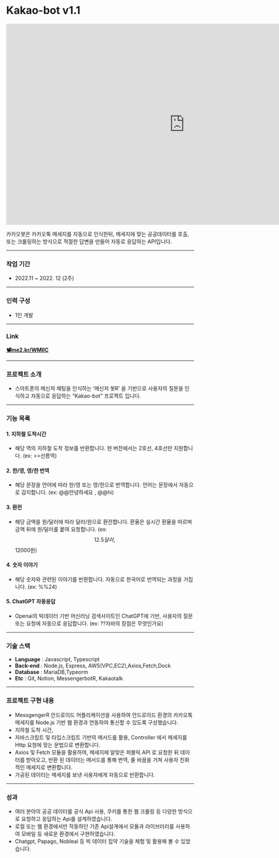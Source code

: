 



# Kakao-bot v1.1

<iframe width="956" height="538" src="https://www.youtube.com/watch?v=ind2E0fFSuM" frameborder="0" allow="accelerometer; autoplay; encrypted-media; gyroscope; picture-in-picture" allowfullscreen></iframe>

카카오봇은 카카오톡 메세지를 자동으로 인식한뒤, 메세지에 맞는 공공데이터를 호출,
또는 크롤링하는 방식으로 적절한 답변을 만들어 자동로 응답하는 API입니다.

***

### **작업 기간**

- 2022.11 ~ 2022. 12 (2주)

***

### **인력 구성**

- 1인 개발

***

### **Link**

<aside>


[**📽️me2.kr/WMIIC**](https://me2.kr/WMIIC)



***

### **프로젝트 소개**

- 스마트폰의 메신저 채팅을 인식하는 ‘메신저 봇R’ 을 기반으로 사용자의 질문을 인식하고 자동으로 응답하는 “Kakao-bot” 프로젝트 입니다.

***

### **기능 목록**
#### 1. 지하철 도착시간
- 해당 역의 지하철 도착 정보를 반환합니다. 현 버전에서는 2호선, 4호선만 지원합니다. (ex: >>선릉역)
 
#### 2. 한/영, 영/한 번역
-  해당 문장을 언어에 따라 한/영 또는 영/한으로 번역합니다. 언어는 문장에서 자동으로 감지합니다.
(ex: @@안녕하세요 , @@hi)
#### 3. 환전
- 해당 금액을 원/달러에 따라 달러/원으로 환전합니다. 환율은 실시간 환율을 따르며 금액 뒤에 원/달러를 붙여 요청합니다. 
(ex: $$12.5달러 , $$12000원)
#### 4. 숫자 이야기
- 해당 숫자와 관련된 이야기를 반환합니다. 자동으로 한국어로 번역되는 과정을 거칩니다. (ex: %%24)
#### 5. ChatGPT 자동응답
- Openai의 빅데이터 기반 머신러닝 검색사이트인 ChatGPT에 기반, 사용자의 질문 또는 요청에 자동으로 응답합니다. (ex: ??자바의 장점은 무엇인가요)

***

### **기술 스택**

- **Language** : Javascript, Typescript
- **Back-end** : Node.js, Express, AWS(VPC,EC2),Axios,Fetch,Dock
- **Database** : MariaDB,Typeorm
- **Etc** : Git, Notion, MessengerbotR, Kakaotalk

***

### **프로젝트 구현 내용**

- MessgengerR 안드로이드 어플리케이션을 사용하여 안드로이드 환경의 카카오톡 메세지를 Node.js 기반 웹 환경과 연동하여 통신할 수 있도록 구성했습니다.
- 지하철 도착 시간,
- 자바스크립트 및 타입스크립트 기반의 메서드를 활용, Controller 에서 메세지를 Http 요청에 맞는 문법으로 변환합니다.
- Axios 및 Fetch 모듈을 활용하여, 메세지에 알맞은 퍼블릭 API 로 요청한 뒤 데이터를 받아오고, 반환 된 데이터는 메서드를 통해 번역, 줄 바꿈을 거쳐 사용자 친화적인 메세지로 변환합니다.
- 가공된 데이터는 메세지를 보낸 사용자에게 자동으로 반환합니다.

***

### **성과**

- 여러 분야의 공공 데이터를 공식 Api 사용, 쿠키를 통한 웹 크롤링 등 다양한 방식으로 요청하고 응답하는 Api를 설계하였습니다.
- 로컬 또는 웹 환경에서만 작동하던 기존 Api설계에서 모듈과 라이브러리를 사용하여 모바일 등 새로운 환경에서 구현하였습니다.
- Chatgpt, Papago, Nobleai 등 빅 데이터 집약 기술을 체험 및 활용해 볼 수 있었습니다.
